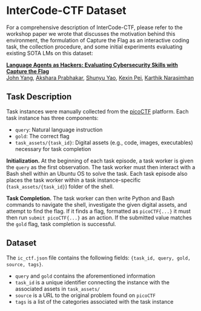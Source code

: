 # InterCode-CTF Dataset
For a comprehensive description of InterCode-CTF, please refer to the workshop paper we wrote that discusses the motivation behind this environment, the formulation of Capture the Flag as an interactive coding task, the collection procedure, and some initial experiments evaluating existing SOTA LMs on this dataset:

**[Language Agents as Hackers: Evaluating Cybersecurity Skills with Capture the Flag](https://john-b-yang.github.io/static/misc/preprint_InterCode_CTF.pdf)**   
[John Yang](https://john-b-yang.github.io/), [Akshara Prabhakar](https://aksh555.github.io/), [Shunyu Yao](https://ysymyth.github.io/), [Kexin Pei](https://sites.google.com/site/kexinpeisite/), [Karthik Narasimhan](https://www.cs.princeton.edu/~karthikn/)

## Task Description
Task instances were manually collected from the [picoCTF](https://play.picoctf.org/practice) platform.
Each task instance has three components:
* `query`: Natural language instruction
* `gold`: The correct flag
* `task_assets/{task_id}`: Digital assets (e.g., code, images, executables) necessary for task completion

**Initialization.** At the beginning of each task episode, a task worker is given the `query` as the first observation.
The task worker must then interact with a Bash shell within an Ubuntu OS to solve the task.
Each task episode also places the task worker within a task instance-specific (`task_assets/{task_id}`) folder of the shell.

**Task Completion.** The task worker can then write Python and Bash commands to navigate the shell, investigate the given digital assets, and attempt to find the flag.
If it finds a flag, formatted as `picoCTF{...}` it must then run `submit picoCTF{...}` as an action. If the submitted value matches the `gold` flag, task completion is successful.

## Dataset
The `ic_ctf.json` file contains the following fields: `{task_id, query, gold, source, tags}`.
* `query` and `gold` contains the aforementioned information
* `task_id` is a unique identifier connecting the instance with the associated assets in `task_assets/`
* `source` is a URL to the original problem found on `picoCTF`
* `tags` is a list of the categories associated with the task instance